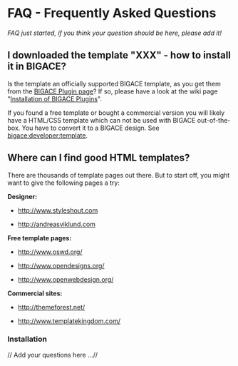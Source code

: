 # FAQ - Frequently Asked Questions


*FAQ just started, if you think your question should be here, please add it!*

## I downloaded the template "XXX" - how to install it in BIGACE?

Is the template an officially supported BIGACE template, as you get them from the [BIGACE Plugin page](http://www.bigace.de/plugins/)? 
If so, please have a look at the wiki page "[Installation of BIGACE Plugins](manual/updates)".

If you found a free template or bought a commercial version you will likely have a HTML/CSS template which can not be used with BIGACE out-of-the-box. You have to convert it to a BIGACE design. See [bigace:developer:template](developer/template).

## Where can I find good HTML templates?

There are thousands of template pages out there. But to start off, you might want to give the following pages a try:

**Designer:**

*  http://www.styleshout.com

*  http://andreasviklund.com

**Free template pages:**

*  http://www.oswd.org/

*  http://www.opendesigns.org/

*  http://www.openwebdesign.org/

**Commercial sites:**

*  http://themeforest.net/

*  http://www.templatekingdom.com/

### Installation

// Add your questions here ...//



